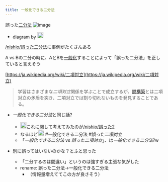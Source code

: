 ```yaml
---
title: 一般化できる二分法
---
```


誤った[二分法](%E4%BA%8C%E5%88%86%E6%B3%95.md)
![image](https://gyazo.com/80d45ec33ca8cbb138108d71ad7eec02/thumb/1000)

* diagram by <img src='https://scrapbox.io/api/pages/blu3mo-public/nishio/icon' alt='nishio.icon' height="19.5"/>

[/nishio/誤った二分法](https://scrapbox.io/nishio/誤った二分法)に事例がたくさんある

A vs Bの二分の時に、AとBを[一般化](%E4%B8%80%E8%88%AC%E5%8C%96.md)することによって「誤った二分法」を正していると言えそう

[https://ja.wikipedia.org/wiki/二項対立](https://ja.wikipedia.org/wiki/二項対立)

 > 
 > 学習はさまざまな*二項対立*関係を学ぶことで成立するが、[脱構築](%E8%84%B1%E6%A7%8B%E7%AF%89.md)とは二項対立の矛盾を突き、二項対立では割り切れないものを発見することである。

* *一般化できる二分法*と同じ話?
  
  * <img src='https://scrapbox.io/api/pages/blu3mo-public/nishio/icon' alt='nishio.icon' height="19.5"/>これに関して考えてみたのが[/nishio/誤った2](https://scrapbox.io/nishio/誤った2)
  * なるほど<img src='https://scrapbox.io/api/pages/blu3mo-public/blu3mo/icon' alt='blu3mo.icon' height="19.5"/> #一般化できる二分法 #誤った二項対立
  * 「*一般化できる二分法* vs *誤った二項対立*」、は*一般化できる二分法*?w
* 別に誤ってはいないのかな？とふと思った
  
  * 「二分するのは間違い」というのは強すぎる主張な気がした
  * rename: 誤った二分法→一般化できる二分法
    * （情報量増えててこの方が良さそう）
